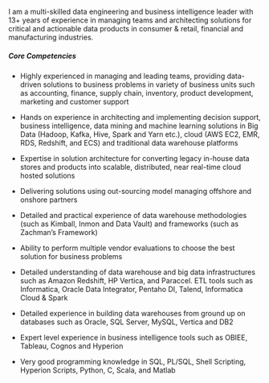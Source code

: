I am a multi-skilled data engineering and business intelligence leader with 13+ years of experience in managing teams and architecting solutions for critical and actionable data products in consumer & retail, financial and manufacturing industries.

##### Core Competencies

 - Highly experienced in managing and leading teams, providing data-driven solutions to business problems in variety of business units such as accounting, finance, supply chain, inventory, product development, marketing and customer support

 - Hands on experience in architecting and implementing decision support, business intelligence, data mining and machine learning solutions in Big Data (Hadoop, Kafka, Hive, Spark and Yarn etc.), cloud (AWS EC2, EMR, RDS, Redshift, and ECS) and traditional data warehouse platforms

 - Expertise in solution architecture for converting legacy in-house data stores and products into scalable, distributed, near real-time cloud hosted solutions 

 - Delivering solutions using out-sourcing model managing offshore and onshore partners

 - Detailed and practical experience of data warehouse methodologies (such as Kimball, Inmon and Data Vault) and frameworks (such as Zachman’s Framework)

 - Ability to perform multiple vendor evaluations to choose the best solution for business problems

 - Detailed understanding of data warehouse and big data infrastructures such as Amazon Redshift, HP Vertica, and Paraccel. ETL tools such as Informatica, Oracle Data Integrator, Pentaho DI, Talend, Informatica Cloud & Spark

 - Detailed experience in building data warehouses from ground up on databases such as Oracle, SQL Server, MySQL, Vertica and DB2

 - Expert level experience in business intelligence tools such as OBIEE, Tableau, Cognos and Hyperion

 - Very good programming knowledge in SQL, PL/SQL, Shell Scripting, Hyperion Scripts, Python, C, Scala, and Matlab
